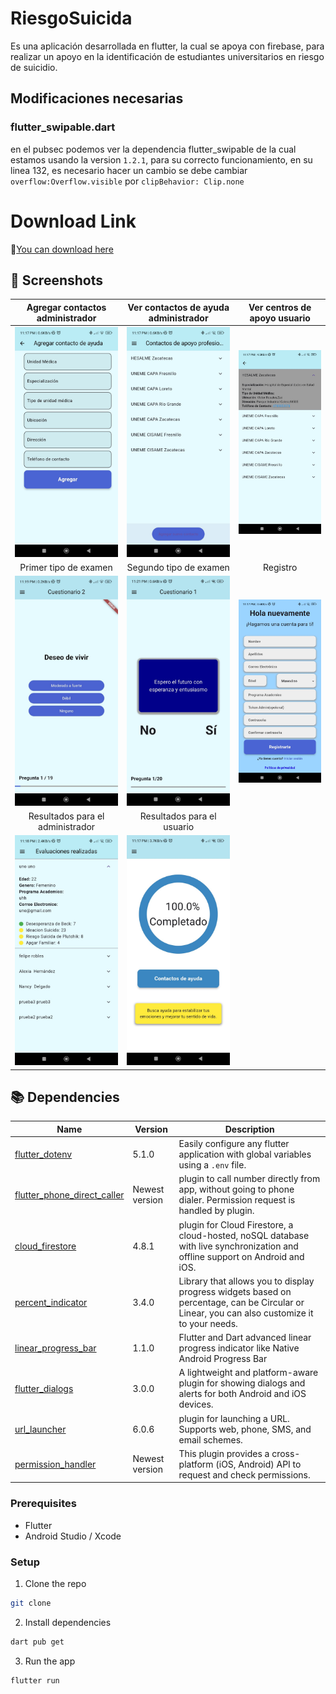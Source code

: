 # RiesgoSuicida
Es una aplicación desarrollada en flutter, la cual se apoya con firebase, para realizar un apoyo en la identificación de estudiantes universitarios en riesgo de suicidio.

## Modificaciones necesarias
### flutter_swipable.dart
en el pubsec podemos ver la dependencia flutter_swipable de la cual estamos usando la version `1.2.1`,
para su correcto funcionamiento, en su linea 132, es necesario hacer un cambio 
se debe cambiar `overflow:Overflow.visible` por `clipBehavior: Clip.none`

# Download Link

🔗[You can download here](https://alexlife2002003.github.io/RiesgoSuicida-HTML/)

## 📸 Screenshots

[admin_agregar_contacto]: screenshots/admin_agregar_contacto.jpg 'Agregar contactos de apoyo'
[admin_contactos_ayuda]: screenshots/admin_contactos_ayuda.jpg 'Visualizar los contactos de ayuda'
[centros_apoyo]: screenshots/centros_apoyo.jpg 'Visualizar como usuarios los centros de apoyo'
[examen_opciones]: screenshots/examen_opciones.jpg 'Primer tipo de examen'
[examen_si_no]: screenshots/examen_si_no.jpg 'Segundo tipo de examen'
[login]: screenshots/login.jpg 'Login'
[registro]: screenshots/registro.jpg 'Registro'
[resultado_evaluaciones]: screenshots/resultado_evaluaciones.jpg 'Resultados para el administrador'
[resultados]: screenshots/resultados.jpg 'Resultados para el usuario'
<!-- Table -->
|  Agregar contactos administrador  |  Ver contactos de ayuda administrador  |  Ver centros de apoyo usuario  |
| :----------: |  :----------:  |   :----------:  |
| ![Agregar contactos de apoyo][admin_agregar_contacto]| ![Visualizar los contactos de ayuda][admin_contactos_ayuda]| ![Visualizar como usuarios los centros de apoyo][centros_apoyo]|
|Primer tipo de examen |Segundo tipo de examen | Registro|
| ![Primer tipo de examen][examen_opciones] | ![Segundo tipo de examen][examen_si_no] | ![Registro][registro] |
|Resultados para el administrador| Resultados para el usuario||
| ![Resultador para el administrador][resultado_evaluaciones] | ![Resultados para el usuario][resultados] ||


## 📚 Dependencies

| Name                                                                                  | Version       | Description                                                                                                                                |
| ------------------------------------------------------------------------------------- | ------------- | ------------------------------------------------------------------------------------------------------------------------------------------ |
|[flutter_dotenv](https://pub.dev/packages?q=flutter_dotenv)| 5.1.0    |Easily configure any flutter application with global variables using a `.env` file.|
|[flutter_phone_direct_caller](https://pub.dev/packages/flutter_phone_direct_caller)|Newest version| plugin to call number directly from app, without going to phone dialer. Permission request is handled by plugin.|
|[cloud_firestore](https://pub.dev/packages/cloud_firestore)|4.8.1| plugin for Cloud Firestore, a cloud-hosted, noSQL database with live synchronization and offline support on Android and iOS.|
|[percent_indicator](https://pub.dev/packages/percent_indicator)|3.4.0|Library that allows you to display progress widgets based on percentage, can be Circular or Linear, you can also customize it to your needs.|
|[linear_progress_bar](https://pub.dev/packages/linear_progress_bar)|1.1.0|Flutter and Dart advanced linear progress indicator like Native Android Progress Bar|
|[flutter_dialogs](https://pub.dev/packages/flutter_dialogs)|3.0.0|A lightweight and platform-aware plugin for showing dialogs and alerts for both Android and iOS devices.|
|[url_launcher](https://pub.dev/packages/url_launcher)|6.0.6| plugin for launching a URL. Supports web, phone, SMS, and email schemes.|
|[permission_handler](https://pub.dev/packages/permission_handler)|Newest version|This plugin provides a cross-platform (iOS, Android) API to request and check permissions.|


### Prerequisites

-   Flutter
-   Android Studio / Xcode

### Setup

1. Clone the repo

```sh
git clone
```

2. Install dependencies

```sh
dart pub get
```

3. Run the app

```sh
flutter run
```
